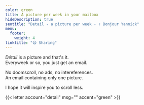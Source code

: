 ```yaml
---
color: green
title: A picture per week in your mailbox
hideDescription: true
seotitle: "Detail - a picture per week - ✌️ Bonjour Yannick"
menu:
  footer:
    weight: 4
linktitle: "😃 Sharing"
---
```


*Détail* is a picture and that's it.  
Everyweek or so, you just get an email.  

No doomscroll, no ads, no intereferences.  
An email containing only one picture.

I hope it will inspire you to scroll less.  

{{< letter account="detail" msg="" accent="green" >}}

